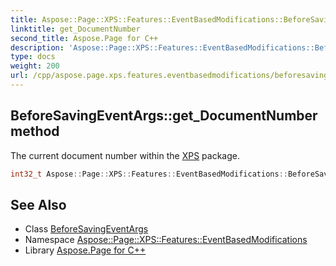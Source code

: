```yaml
---
title: Aspose::Page::XPS::Features::EventBasedModifications::BeforeSavingEventArgs::get_DocumentNumber method
linktitle: get_DocumentNumber
second_title: Aspose.Page for C++
description: 'Aspose::Page::XPS::Features::EventBasedModifications::BeforeSavingEventArgs::get_DocumentNumber method. The current document number within the XPS package in C++.'
type: docs
weight: 200
url: /cpp/aspose.page.xps.features.eventbasedmodifications/beforesavingeventargs/get_documentnumber/
---
```

## BeforeSavingEventArgs::get_DocumentNumber method


The current document number within the [XPS](../../../aspose.page.xps/) package.

```cpp
int32_t Aspose::Page::XPS::Features::EventBasedModifications::BeforeSavingEventArgs<typename>::get_DocumentNumber() const
```

## See Also

* Class [BeforeSavingEventArgs](../)
* Namespace [Aspose::Page::XPS::Features::EventBasedModifications](../../)
* Library [Aspose.Page for C++](../../../)
